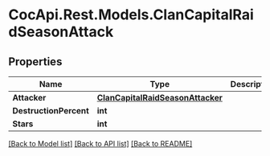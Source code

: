 # CocApi.Rest.Models.ClanCapitalRaidSeasonAttack

## Properties

Name | Type | Description | Notes
------------ | ------------- | ------------- | -------------
**Attacker** | [**ClanCapitalRaidSeasonAttacker**](ClanCapitalRaidSeasonAttacker.md) |  | [readonly] 
**DestructionPercent** | **int** |  | [readonly] 
**Stars** | **int** |  | [readonly] 

[[Back to Model list]](../../README.md#documentation-for-models) [[Back to API list]](../../README.md#documentation-for-api-endpoints) [[Back to README]](../../README.md)

